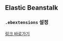 ## Elastic Beanstalk

### `.ebextensions` 설정

[링크 바로가기](https://github.com/limdongjin/TIL/tree/master/aws/elasticbeanstalk/ebextensions)

